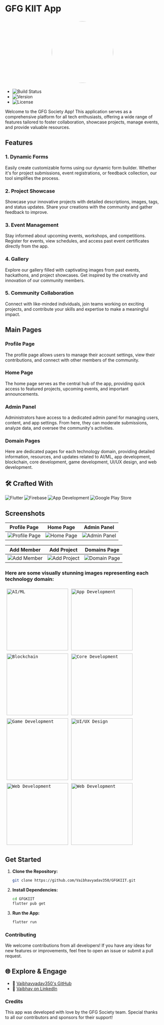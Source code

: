 
# GFG KIIT App

<p align="center">
 <img src="assets/images/gfgapp.png" width="200" style="margin: 5px; border-radius: 50%;">
</p>

- ![Build Status](https://img.shields.io/badge/Build-Passing-brightgreen)
- ![Version](https://img.shields.io/badge/Version-1.0-blue)
- ![License](https://img.shields.io/badge/License-MIT-yellow)

Welcome to the GFG Society App! This application serves as a comprehensive platform for all tech enthusiasts, offering a wide range of features tailored to foster collaboration, showcase projects, manage events, and provide valuable resources.

## Features

### 1. Dynamic Forms

Easily create customizable forms using our dynamic form builder. Whether it's for project submissions, event registrations, or feedback collection, our tool simplifies the process.

### 2. Project Showcase

Showcase your innovative projects with detailed descriptions, images, tags, and status updates. Share your creations with the community and gather feedback to improve.

### 3. Event Management

Stay informed about upcoming events, workshops, and competitions. Register for events, view schedules, and access past event certificates directly from the app.

### 4. Gallery

Explore our gallery filled with captivating images from past events, hackathons, and project showcases. Get inspired by the creativity and innovation of our community members.

### 5. Community Collaboration

Connect with like-minded individuals, join teams working on exciting projects, and contribute your skills and expertise to make a meaningful impact.

## Main Pages

### Profile Page

The profile page allows users to manage their account settings, view their contributions, and connect with other members of the community.

### Home Page

The home page serves as the central hub of the app, providing quick access to featured projects, upcoming events, and important announcements.

### Admin Panel

Administrators have access to a dedicated admin panel for managing users, content, and app settings. From here, they can moderate submissions, analyze data, and oversee the community's activities.

### Domain Pages
Here are dedicated pages for each technology domain, providing detailed information, resources, and updates related to AI/ML, app development, blockchain, core development, game development, UI/UX design, and web development.

## 🛠️ Crafted With

![Flutter](https://img.shields.io/badge/Flutter-2.8.1-blue?style=for-the-badge&logo=flutter&logoColor=white)
![Firebase](https://img.shields.io/badge/Firebase-Latest-orange?style=for-the-badge&logo=firebase&logoColor=white)
![App Development](https://img.shields.io/badge/App%20Development-Yes-green?style=for-the-badge)
![Google Play Store](https://img.shields.io/badge/Google%20Play%20Store-Available-brightgreen?style=for-the-badge&logo=google-play&logoColor=white)

## Screenshots

| Profile Page | Home Page | Admin Panel |
|--------------|-----------|-------------|
| ![Profile Page](assets/ss/profile.jpg) | ![Home Page](assets/ss/home.jpg) | ![Admin Panel](assets/ss/admin.jpg) |



| Add Member | Add Project | Domains Page |
|--------------|-----------|-------------|
| ![Add Member](assets/ss/addmember.jpg) | ![Add Project](assets/ss/project.jpg) | ![Domain Page](assets/ss/appdomain.jpg) |


### Here are some visually stunning images representing each technology domain:

<kbd><img src="assets/images/aiml.png" alt="AI/ML" width="200" style="margin: 5px;"></kbd><kbd><img src="assets/images/app.png" alt="App Development" width="200" style="margin: 5px;"></kbd><kbd><img src="assets/images/blockchain.png" alt="Blockchain" width="200" style="margin: 5px;"></kbd><kbd><img src="assets/images/core.png" alt="Core Development" width="200" style="margin: 5px;"></kbd><kbd><img src="assets/images/game.png" alt="Game Development" width="200" style="margin: 5px;"></kbd><kbd><img src="assets/images/uiux.png" alt="UI/UX Design" width="200" style="margin: 5px;"></kbd><kbd><img src="assets/images/web.png" alt="Web Development" width="200" style="margin: 5px;"></kbd><kbd><img src="assets/images/cloud.png" alt="Web Development" width="200" style="margin: 5px;"></kbd>

## Get Started

1. **Clone the Repository:**
   ```bash
   git clone https://github.com/Vaibhavyadav350/GFGKIIT.git
2. **Install Dependencies:**
   ```bash
   cd GFGKIIT
   flutter pub get
3. **Run the App:**
   ```bash
   flutter run

### Contributing
We welcome contributions from all developers! If you have any ideas for new features or improvements, feel free to open an issue or submit a pull request.

## 🌐 Explore & Engage

* 🔗 [Vaibhavyadav350's GitHub](https://github.com/Vaibhavyadav350)
* 🌟 [Vaibhav on LinkedIn](https://linkedin.com/in/vaibhav-yadav-b20045213/)

### Credits
This app was developed with love by the GFG Society team. Special thanks to all our contributors and sponsors for their support!
